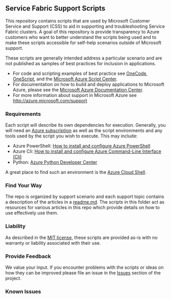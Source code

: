 ## **Service Fabric Support Scripts**
This repository contains scripts that are used by Microsoft Customer Service and Support (CSS) to aid in supporting and troubleshooting Service Fabric clusters. A goal of this repository is provide transparency to Azure customers who want to better understand the scripts being used and to make these scripts accessible for self-help scenarios outside of Microsoft support.

These scripts are generally intended address a particular scenario and are not published as samples of best practices for inclusion in applications.

- For code and scripting examples of best practice see [OneCode](http://aka.ms/onecodesamples), [OneScript](http://aka.ms/onescriptsamples), and the [Microsoft Azure Script Center](https://azure.microsoft.com/en-us/documentation/scripts/).  
- For documentation on how to build and deploy applications to Microsoft Azure, please see the [Microsoft Azure Documentation Center](https://azure.microsoft.com/en-us/documentation/).
-	For more information about support in Microsoft Azure see http://azure.microsoft.com/support 

### **Requirements**
Each script will describe its own dependencies for execution.  Generally, you will need an [Azure subscription](https://azure.microsoft.com/en-us/pricing/) as well as the script environments and any tools used by the script you wish to execute.  This may include:

- Azure PowerShell: 	[How to install and configure Azure PowerShell](https://azure.microsoft.com/en-us/documentation/articles/powershell-install-configure/)
- Azure Cli:	[How to install and configure Azure Command-Line Interface (Cli)](https://azure.microsoft.com/en-us/documentation/articles/xplat-cli-install/)
- Python:	[Azure Python Developer Center](https://azure.microsoft.com/en-us/develop/python/)

A great place to find such an environment is the [Azure Cloud Shell](https://azure.microsoft.com/en-us/features/cloud-shell/).

### **Find Your Way**
The repo is organized by support scenario and each support topic contains a description of the articles in a [readme.md](../readme.md).  The scripts in this folder act as resources for various articles in this repo which provide details on how to use effectively use them.

### **Liability**
As described in the [MIT license](../LICENSE-CODE), these scripts are provided as-is with no warranty or liability associated with their use.

### **Provide Feedback**
We value your input.  If you encounter problems with the scripts or ideas on how they can be improved please file an issue in the [Issues](https://github.com/Azure/Service-Fabric-Troubleshooting-Guides/issues) section of the project.

### **Known Issues**
